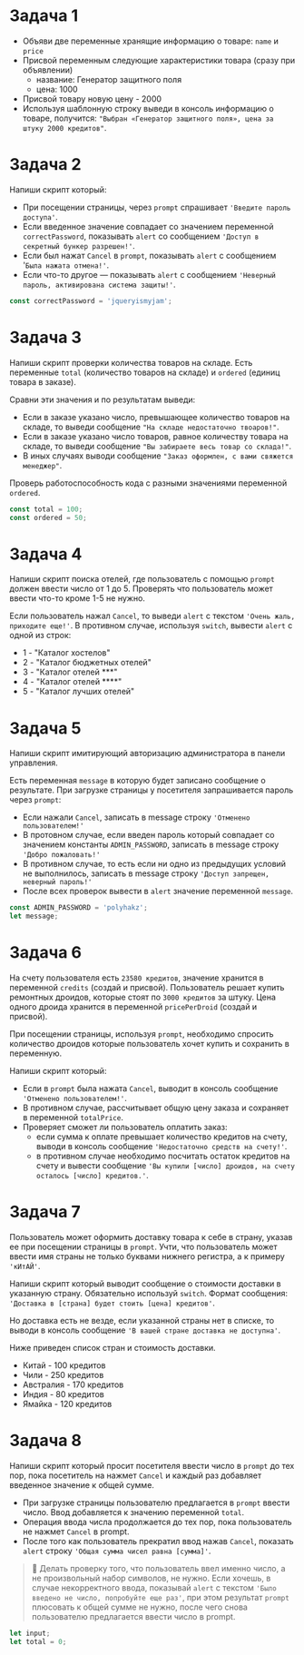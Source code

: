 # Задача 1

- Объяви две переменные хранящие информацию о товаре: `name` и `price`
- Присвой переменным следующие характеристики товара (сразу при объявлении)
  - название: Генератор защитного поля
  - цена: 1000
- Присвой товару новую цену - 2000
- Используя шаблонную строку выведи в консоль информацию о товаре, получится:
  `"Выбран «Генератор защитного поля», цена за штуку 2000 кредитов"`.

# Задача 2

Напиши скрипт который:

- При посещении страницы, через `prompt` cпрашивает `'Введите пароль доступа'`.
- Если введенное значение совпадает со значением переменной `correctPassword`,
  показывать `alert` со сообщением `'Доступ в секретный бункер разрешен!'`.
- Если был нажат `Cancel` в `prompt`, показывать `alert` с сообщением
  '`Была нажата отмена!'`.
- Если что-то другое — показывать `alert` с сообщением
  `'Неверный пароль, активирована система защиты!'`.

```js
const correctPassword = 'jqueryismyjam';
```

# Задача 3

Напиши скрипт проверки количества товаров на складе. Есть переменные `total`
(количество товаров на складе) и `ordered` (единиц товара в заказе).

Сравни эти значения и по результатам выведи:

- Если в заказе указано число, превышающее количество товаров на складе, то
  выведи сообщение `"На складе недостаточно твоаров!"`.
- Если в заказе указано число товаров, равное количеству товара на складе, то
  выведи сообщение `"Вы забираете весь товар cо склада!"`.
- В иных случаях выводи сообщение `"Заказ оформлен, с вами свяжется менеджер"`.

Проверь работоспособность кода с разными значениями переменной `ordered`.

```js
const total = 100;
const ordered = 50;
```

# Задача 4

Напиши скрипт поиска отелей, где пользователь с помощью `prompt` должен ввести
число от 1 до 5. Проверять что пользователь может ввести что-то кроме 1-5 не
нужно.

Если пользователь нажал `Cancel`, то выведи `alert` с текстом
`'Очень жаль, приходите еще!'`. В противном случае, используя `switch`, вывести
`alert` с одной из строк:

- 1 - "Каталог хостелов"
- 2 - "Каталог бюджетных отелей"
- 3 - "Каталог отелей \*\*\*"
- 4 - "Каталог отелей \*\*\*\*"
- 5 - "Каталог лучших отелей"

# Задача 5

Напиши скрипт имитирующий авторизацию администратора в панели управления.

Есть переменная `message` в которую будет записано сообщение о результате. При
загрузке страницы у посетителя запрашивается пароль через `prompt`:

- Если нажали `Cancel`, записать в message строку `'Отменено пользователем!'`
- В протовном случае, если введен пароль который совпадает со значением
  константы `ADMIN_PASSWORD`, записать в message строку `'Добро пожаловать!'`
- В противном случае, то есть если ни одно из предыдущих условий не выполнилось,
  записать в message строку `'Доступ запрещен, неверный пароль!'`
- После всех проверок вывести в `alert` значение переменной `message`.

```js
const ADMIN_PASSWORD = 'polyhakz';
let message;
```

# Задача 6

На счету пользователя есть `23580 кредитов`, значение хранится в переменной
`credits` (создай и присвой). Пользователь решает купить ремонтных дроидов,
которые стоят по `3000 кредитов` за штуку. Цена одного дроида хранится в
переменной `pricePerDroid` (создай и присвой).

При посещении страницы, используя `prompt`, необходимо спросить количество
дроидов которые пользователь хочет купить и сохранить в переменную.

Напиши скрипт который:

- Если в `prompt` была нажата `Cancel`, выводит в консоль сообщение
  `'Отменено пользователем!'`.
- В противном случае, рассчитывает общую цену заказа и сохраняет в переменной
  `totalPrice`.
- Проверяет сможет ли пользователь оплатить заказ:
  - если сумма к оплате превышает количество кредитов на счету, выводи в консоль
    сообщение `'Недостаточно средств на счету!'`.
  - в противном случае необходимо посчитать остаток кредитов на счету и вывести
    сообщение
    `'Вы купили [число] дроидов, на счету осталось [число] кредитов.'`.

# Задача 7

Пользователь может оформить доставку товара к себе в страну, указав ее при
посещении страницы в `prompt`. Учти, что пользователь может ввести имя страны не
только буквами нижнего регистра, а к примеру `'кИтАЙ'`.

Напиши скрипт который выводит сообщение о стоимости доставки в указанную страну.
Обязательно используй `switch`. Формат сообщения:
`'Доставка в [страна] будет стоить [цена] кредитов'`.

Но доставка есть не везде, если указанной страны нет в списке, то выводи в
консоль сообщение `'В вашей стране доставка не доступна'`.

Ниже приведен список стран и стоимость доставки.

- Китай - 100 кредитов
- Чили - 250 кредитов
- Австралия - 170 кредитов
- Индия - 80 кредитов
- Ямайка - 120 кредитов

# Задача 8

Напиши скрипт который просит посетителя ввести число в `prompt` до тех пор, пока
посетитель на нажмет `Cancel` и каждый раз добавляет введенное значение к общей
сумме.

- При загрузке страницы пользователю предлагается в `prompt` ввести число. Ввод
  добавляется к значению переменной `total`.
- Операция ввода числа продолжается до тех пор, пока пользователь не нажмет
  `Cancel` в prompt.
- После того как пользователь прекратил ввод нажав `Cancel`, показать `alert`
  строку `'Общая сумма чисел равна [сумма]'`.

> 🔔 Делать проверку того, что пользователь ввел именно число, а не произвольный
> набор символов, не нужно. Если хочешь, в случае некорректного ввода, показывай
> `alert` с текстом `'Было введено не число, попробуйте еще раз'`, при этом
> результат `prompt` плюсовать к общей сумме не нужно, после чего снова
> пользователю предлагается ввести число в prompt.

```js
let input;
let total = 0;
```
